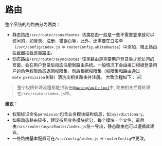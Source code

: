 # 路由
整个系统的的路由分为两类：
- 静态路由`/src/router/constRoutes`: 该类路由一般是一些不需要登录就可以访问的，如登录、注册、错误页等，此外，还需要在白名单（`/src/config/index.js` => `routerConfig.whiteRoutes`）中添加，阻止路由拦截器拦截该类路由。
- 动态路由`/src/router/asyncRoutes`: 该类路由是需要用户登录后才能访问的页面，会在用户登录后动态注册到路由系统。一般情况下会由接口根据登录用户的角色权限动态返回权限集，然后根据权限集（权限集和路由通过`mate.permission`关联）清洗出相关路由并注册。
大致流程如下：
![](https://gitee.com/letwrong/Picture/raw/master/20201204093426.jpg)

> 整个权限处理流程都是封装在[`@bwrong/auth-tool`](https://github.com/BWrong/auth-tool)中, 路由相关拦截处理在`/src/router/index.js`中。

**建议：**
- 权限标识命名`permission`包含业务模块结构信息，如:`sys/dictionary`。
- 如果动态路由较多，建议按照业务模块拆分，每个模块一个文件，最后由`/src/router/asyncRoutes/index.js`统一导出，静态路由也可以遵循此建议。
- 一些路由基本配置可在`/src/config/index.js` => `routerConfig`中更改。